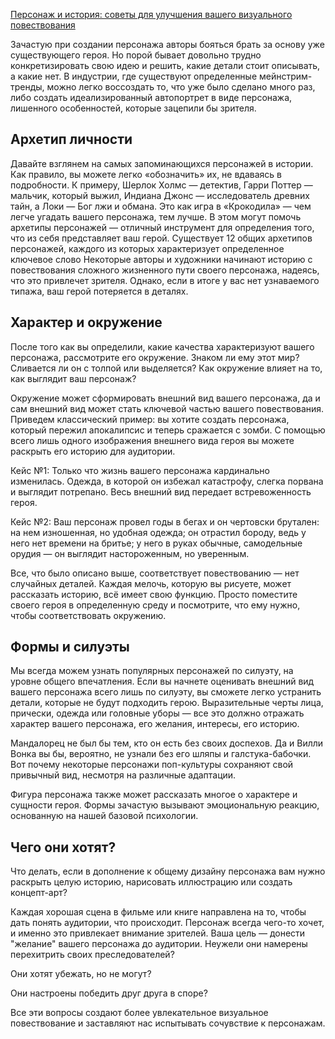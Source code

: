 [ Персонаж и история: советы для улучшения вашего визуального повествования ](https://anivisual.net/blog/2021-04-22-733)

Зачастую при создании персонажа авторы бояться брать за основу уже существующего героя. Но порой бывает довольно трудно конкретизировать свою идею и решить, какие детали стоит описывать, а какие нет. В индустрии, где существуют определенные мейнстрим-тренды, можно легко воссоздать то, что уже было сделано много раз, либо создать идеализированный автопортрет в виде персонажа, лишенного особенностей, которые зацепили бы зрителя. 

## Архетип личности
Давайте взглянем на самых запоминающихся персонажей в истории. Как правило, вы можете легко «обозначить» их, не вдаваясь в подробности. К примеру, Шерлок Холмс — детектив, Гарри Поттер — мальчик, который выжил, Индиана Джонс — исследователь древних тайн, а Локи — Бог лжи и обмана. Это как игра в «Крокодила» — чем легче угадать вашего персонажа, тем лучше.
В этом могут помочь архетипы персонажей — отличный инструмент для определения того, что из себя представляет ваш герой. Существует 12 общих архетипов персонажей, каждого из которых характеризует определенное ключевое слово
 Некоторые авторы и художники начинают историю с повествования сложного жизненного пути своего персонажа, надеясь, что это привлечет зрителя. Однако, если в итоге у вас нет узнаваемого типажа, ваш герой потеряется в деталях. 
 
## Характер и окружение
После того как вы определили, какие качества характеризуют вашего персонажа, рассмотрите его окружение. Знаком ли ему этот мир? Сливается ли он с толпой или выделяется? Как окружение влияет на то, как выглядит ваш персонаж?

Окружение может сформировать внешний вид вашего персонажа, да и сам внешний вид может стать ключевой частью вашего повествования. Приведем классический пример: вы хотите создать персонажа, который пережил апокалипсис и теперь сражается с зомби. С помощью всего лишь одного изображения внешнего вида героя вы можете раскрыть его историю для аудитории.

Кейс №1: Только что жизнь вашего персонажа кардинально изменилась. Одежда, в которой он избежал катастрофу, слегка порвана и выглядит потрепано. Весь внешний вид передает встревоженность героя.

Кейс №2: Ваш персонаж провел годы в бегах и он чертовски брутален: на нем изношенная, но удобная одежда; он отрастил бороду, ведь у него нет времени на бритье; у него в руках обычные, самодельные орудия — он выглядит настороженным, но уверенным.

Все, что было описано выше, соответствует повествованию — нет случайных деталей. Каждая мелочь, которую вы рисуете, может рассказать историю, всё имеет свою функцию. Просто поместите своего героя в определенную среду и посмотрите, что ему нужно, чтобы соответствовать окружению.

## Формы и силуэты
 Мы всегда можем узнать популярных персонажей по силуэту, на уровне общего впечатления.  Если вы начнете оценивать внешний вид вашего персонажа всего лишь по силуэту, вы сможете легко устранить детали, которые не будут подходить герою. Выразительные черты лица, прически, одежда или головные уборы — все это должно отражать характер вашего персонажа, его желания, интересы, его историю.

Мандалорец не был бы тем, кто он есть без своих доспехов. Да и Вилли Вонка вы бы, вероятно, не узнали без его шляпы и галстука-бабочки. Вот почему некоторые персонажи поп-культуры сохраняют свой привычный вид, несмотря на различные адаптации.

Фигура персонажа также может рассказать многое о характере и сущности героя. Формы зачастую вызывают эмоциональную реакцию, основанную на нашей базовой психологии. 

##  Чего они хотят? 
Что делать, если в дополнение к общему дизайну персонажа вам нужно раскрыть целую историю, нарисовать иллюстрацию или создать концепт-арт?

Каждая хорошая сцена в фильме или книге направлена на то, чтобы дать понять аудитории, что происходит. Персонаж всегда чего-то хочет, и именно это привлекает внимание зрителей. Ваша цель — донести "желание" вашего персонажа до аудитории. 
Неужели они намерены перехитрить своих преследователей?

Они хотят убежать, но не могут?

Они настроены победить друг друга в споре?

Все эти вопросы создают более увлекательное визуальное повествование и заставляют нас испытывать сочувствие к персонажам.
